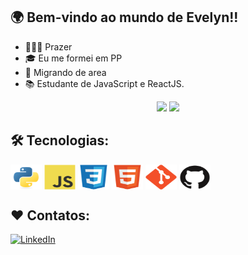## 🌍 Bem-vindo ao mundo de Evelyn!!

- 🙋🏼‍♀️ Prazer
- 🎓 Eu me formei em PP
- 👀 Migrando de area
- 📚 Estudante de JavaScript e ReactJS.

<p float="left" align="center">
<img width="380" float="left" src="https://github-readme-stats.vercel.app/api/top-langs/?username=EvelynMCampos&layout=compact&theme=github_dark&border=FFFFFF03&hide_border=true&locale=pt-br&hide_title=true"/>
  <img width="380" src="http://github-streak-stats.herokuapp.com/?user=EvelynMCampos&theme=dark&background=0D1117&border=FF2D2D00"/>
</p>


 ## 🛠️ Tecnologias:
 
 
<div style="display: inline_block">
<img align="center" alt="Evelyn-Python" height="40" width="50" src="https://raw.githubusercontent.com/devicons/devicon/master/icons/python/python-original.svg">
<img align="center" alt="Evelyn-JavaScript" height="40" width="50" src="https://raw.githubusercontent.com/devicons/devicon/master/icons/javascript/javascript-original.svg">
<img align="center" alt="Evelyn-CSS3" height="40" width="50" src="https://raw.githubusercontent.com/devicons/devicon/master/icons/css3/css3-original.svg">
<img align="center" alt="Evelyn-HTML5" height="40" width="50" src="https://raw.githubusercontent.com/devicons/devicon/master/icons/html5/html5-original.svg">
<img align="center" alt="Evelyn-GIT" height="40" width="50" src="https://raw.githubusercontent.com/devicons/devicon/master/icons/git/git-original.svg">
<img align="center" alt="Evelyn-GitHub" height="40" width="50" src="https://raw.githubusercontent.com/devicons/devicon/master/icons/github/github-original.svg">

  
</div>

 ## ❤️ Contatos:
 

 [![LinkedIn](https://img.shields.io/badge/LinkedIn-0077B5?style=for-the-badge&logo=linkedin&logoColor=white)](https://www.linkedin.com/in/evelyn-campos-71883b138/)
